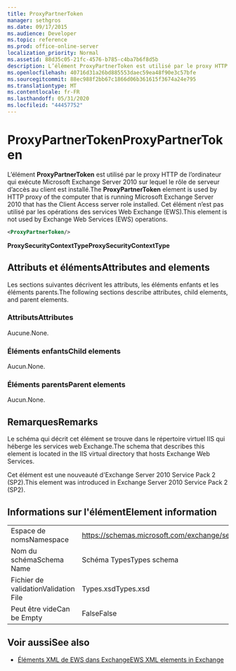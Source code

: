 ```yaml
---
title: ProxyPartnerToken
manager: sethgros
ms.date: 09/17/2015
ms.audience: Developer
ms.topic: reference
ms.prod: office-online-server
localization_priority: Normal
ms.assetid: 88d35c05-21fc-4576-b785-c4ba7b6f8d5b
description: L’élément ProxyPartnerToken est utilisé par le proxy HTTP de l’ordinateur qui exécute Microsoft Exchange Server 2010 sur lequel le rôle de serveur d’accès au client est installé. Cet élément n’est pas utilisé par les opérations des services Web Exchange (EWS).
ms.openlocfilehash: 40716d31a26bd885553daec59ea48f90e3c57bfe
ms.sourcegitcommit: 88ec988f2bb67c1866d06b361615f3674a24e795
ms.translationtype: MT
ms.contentlocale: fr-FR
ms.lasthandoff: 05/31/2020
ms.locfileid: "44457752"
---
```

# <a name="proxypartnertoken"></a><span data-ttu-id="12dff-104">ProxyPartnerToken</span><span class="sxs-lookup"><span data-stu-id="12dff-104">ProxyPartnerToken</span></span>

<span data-ttu-id="12dff-105">L’élément **ProxyPartnerToken** est utilisé par le proxy HTTP de l’ordinateur qui exécute Microsoft Exchange Server 2010 sur lequel le rôle de serveur d’accès au client est installé.</span><span class="sxs-lookup"><span data-stu-id="12dff-105">The **ProxyPartnerToken** element is used by HTTP proxy of the computer that is running Microsoft Exchange Server 2010 that has the Client Access server role installed.</span></span> <span data-ttu-id="12dff-106">Cet élément n’est pas utilisé par les opérations des services Web Exchange (EWS).</span><span class="sxs-lookup"><span data-stu-id="12dff-106">This element is not used by Exchange Web Services (EWS) operations.</span></span> 
  
```XML
<ProxyPartnerToken/>
```

 <span data-ttu-id="12dff-107">**ProxySecurityContextType**</span><span class="sxs-lookup"><span data-stu-id="12dff-107">**ProxySecurityContextType**</span></span>
## <a name="attributes-and-elements"></a><span data-ttu-id="12dff-108">Attributs et éléments</span><span class="sxs-lookup"><span data-stu-id="12dff-108">Attributes and elements</span></span>

<span data-ttu-id="12dff-109">Les sections suivantes décrivent les attributs, les éléments enfants et les éléments parents.</span><span class="sxs-lookup"><span data-stu-id="12dff-109">The following sections describe attributes, child elements, and parent elements.</span></span>
  
### <a name="attributes"></a><span data-ttu-id="12dff-110">Attributs</span><span class="sxs-lookup"><span data-stu-id="12dff-110">Attributes</span></span>

<span data-ttu-id="12dff-111">Aucune.</span><span class="sxs-lookup"><span data-stu-id="12dff-111">None.</span></span>
  
### <a name="child-elements"></a><span data-ttu-id="12dff-112">Éléments enfants</span><span class="sxs-lookup"><span data-stu-id="12dff-112">Child elements</span></span>

<span data-ttu-id="12dff-113">Aucun.</span><span class="sxs-lookup"><span data-stu-id="12dff-113">None.</span></span>
  
### <a name="parent-elements"></a><span data-ttu-id="12dff-114">Éléments parents</span><span class="sxs-lookup"><span data-stu-id="12dff-114">Parent elements</span></span>

<span data-ttu-id="12dff-115">Aucun.</span><span class="sxs-lookup"><span data-stu-id="12dff-115">None.</span></span>
  
## <a name="remarks"></a><span data-ttu-id="12dff-116">Remarques</span><span class="sxs-lookup"><span data-stu-id="12dff-116">Remarks</span></span>

<span data-ttu-id="12dff-117">Le schéma qui décrit cet élément se trouve dans le répertoire virtuel IIS qui héberge les services web Exchange.</span><span class="sxs-lookup"><span data-stu-id="12dff-117">The schema that describes this element is located in the IIS virtual directory that hosts Exchange Web Services.</span></span>
  
<span data-ttu-id="12dff-118">Cet élément est une nouveauté d'Exchange Server 2010 Service Pack 2 (SP2).</span><span class="sxs-lookup"><span data-stu-id="12dff-118">This element was introduced in Exchange Server 2010 Service Pack 2 (SP2).</span></span>
  
## <a name="element-information"></a><span data-ttu-id="12dff-119">Informations sur l'élément</span><span class="sxs-lookup"><span data-stu-id="12dff-119">Element information</span></span>

|||
|:-----|:-----|
|<span data-ttu-id="12dff-120">Espace de noms</span><span class="sxs-lookup"><span data-stu-id="12dff-120">Namespace</span></span>  <br/> |https://schemas.microsoft.com/exchange/services/2006/types  <br/> |
|<span data-ttu-id="12dff-121">Nom du schéma</span><span class="sxs-lookup"><span data-stu-id="12dff-121">Schema Name</span></span>  <br/> |<span data-ttu-id="12dff-122">Schéma Types</span><span class="sxs-lookup"><span data-stu-id="12dff-122">Types schema</span></span>  <br/> |
|<span data-ttu-id="12dff-123">Fichier de validation</span><span class="sxs-lookup"><span data-stu-id="12dff-123">Validation File</span></span>  <br/> |<span data-ttu-id="12dff-124">Types.xsd</span><span class="sxs-lookup"><span data-stu-id="12dff-124">Types.xsd</span></span>  <br/> |
|<span data-ttu-id="12dff-125">Peut être vide</span><span class="sxs-lookup"><span data-stu-id="12dff-125">Can be Empty</span></span>  <br/> |<span data-ttu-id="12dff-126">False</span><span class="sxs-lookup"><span data-stu-id="12dff-126">False</span></span>  <br/> |
   
## <a name="see-also"></a><span data-ttu-id="12dff-127">Voir aussi</span><span class="sxs-lookup"><span data-stu-id="12dff-127">See also</span></span>



- [<span data-ttu-id="12dff-128">Éléments XML de EWS dans Exchange</span><span class="sxs-lookup"><span data-stu-id="12dff-128">EWS XML elements in Exchange</span></span>](ews-xml-elements-in-exchange.md)

